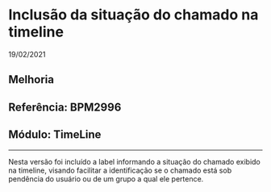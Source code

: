 # Inclusão da situação do chamado na timeline
19/02/2021
## Melhoria
## Referência: BPM2996
## Módulo: TimeLine
***

Nesta versão foi incluído a label informando a situação do chamado exibido na timeline, visando facilitar a identificação se o chamado está sob pendência do usuário ou de um grupo a qual ele pertence.